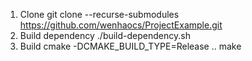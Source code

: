 1. Clone
   git clone --recurse-submodules https://github.com/wenhaocs/ProjectExample.git
2. Build dependency
   ./build-dependency.sh
3. Build
cmake -DCMAKE_BUILD_TYPE=Release ..
make
